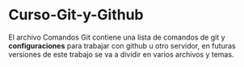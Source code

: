 # Curso-Git-y-Github
El archivo Comandos Git contiene una lista de comandos de git y **configuraciones** para trabajar con github u otro servidor, en futuras versiones de este trabajo se va a dividir en varios archivos y temas.
